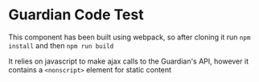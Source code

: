 # Guardian Code Test

This component has been built using webpack, so after cloning it run `npm install` and then `npm run build`

It relies on javascript to make ajax calls to the Guardian's API, however it contains a `<nonscript>` element for static content
